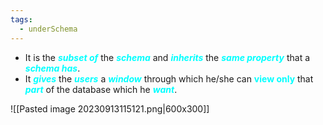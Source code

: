 ```yaml
---
tags:
  - underSchema
---
```

- It is the ***<span style="color:#00ffff">subset of</span>*** the ***<span style="color:#00ffff">schema</span>*** and ***<span style="color:#00ffff">inherits</span>*** the ***<span style="color:#00ffff">same property</span>*** that a ***<span style="color:#00ffff">schema has</span>***. 
- It ***<span style="color:#00ffff">gives</span>*** the ***<span style="color:#00ffff">users</span>*** a ***<span style="color:#00ffff">window</span>*** through which he/she can **<span style="color:#00ffff">view only</span>** that ***<span style="color:#00ffff">part</span>*** of the database which he ***<span style="color:#00ffff">want</span>***.

![[Pasted image 20230913115121.png|600x300]]
